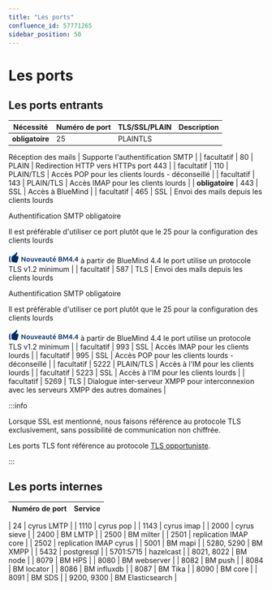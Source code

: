 ```yaml
---
title: "Les ports"
confluence_id: 57771265
sidebar_position: 50
---
```

# Les ports


## Les ports entrants

| Nécessité | Numéro de port | TLS/SSL/PLAIN | Description |
| --- | --- | --- | --- |
| **obligatoire** | 25 | PLAINTLS | 
Réception des mails
 | 
Supporte l'authentification SMTP
 |
| facultatif | 80 | PLAIN | Redirection HTTP vers HTTPs port 443 |
| facultatif | 110 | PLAIN/TLS | Accès POP pour les clients lourds - déconseillé |
| facultatif | 143 | PLAIN/TLS | Accès IMAP pour les clients lourds |
| **obligatoire** | 443 | SSL | Accès à BlueMind |
| facultatif | 465 | SSL | 
Envoi des mails depuis les clients lourds

Authentification SMTP obligatoire

Il est préférable d'utiliser ce port plutôt que le 25 pour la configuration des clients lourds

![](../../attachments/57770017/66096241.png) à partir de BlueMind 4.4 le port utilise un protocole TLS v1.2 minimum
 |
| facultatif | 587 | TLS | 
Envoi des mails depuis les clients lourds

Authentification SMTP obligatoire

Il est préférable d'utiliser ce port plutôt que le 25 pour la configuration des clients lourds

![](../../attachments/57770017/66096241.png) à partir de BlueMind 4.4 le port utilise un protocole TLS v1.2 minimum
 |
| facultatif | 993 | SSL | Accès IMAP pour les clients lourds |
| facultatif | 995 | SSL | Accès POP pour les clients lourds - déconseillé |
| facultatif | 5222 | PLAIN/TLS | Accès à l'IM pour les clients lourds |
| facultatif | 5223 | SSL | Accès à l'IM pour les clients lourds |
| facultatif | 5269 | TLS | Dialogue inter-serveur XMPP pour interconnexion avec les serveurs XMPP des autres domaines |


:::info

Lorsque SSL est mentionné, nous faisons référence au protocole TLS exclusivement, sans possibilité de communication non chiffrée.

Les ports TLS font référence au protocole [TLS opportuniste](https://en.wikipedia.org/wiki/Opportunistic_TLS).

:::


## Les ports internes

| Numéro de port | Service |
| --- | --- |
| 
24
 | cyrus LMTP |
| 1110 | cyrus pop |
| 1143 | cyrus imap |
| 2000 | cyrus sieve |
| 2400 | BM LMTP |
| 2500 | BM milter |
| 2501 | replication IMAP core |
| 2502 | replication IMAP cyrus |
| 5001 | BM mapi |
| 5280, 5290 | BM XMPP |
| 5432 | postgresql |
| 5701:5715 | hazelcast |
| 8021, 8022 | BM node |
| 8079 | BM HPS |
| 8080 | BM webserver |
| 8082 | BM push |
| 8084 | BM locator |
| 8086 | BM influxdb |
| 8087 | BM Tika |
| 8090 | BM core |
| 8091 | BM SDS |
| 9200, 9300 | BM Elasticsearch |

